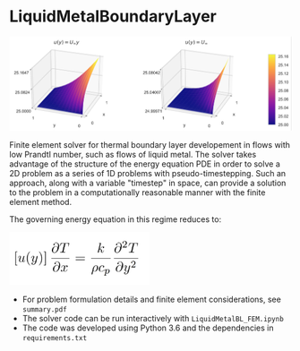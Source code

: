 # LiquidMetalBoundaryLayer

![BL Logo](https://github.com/CorbinFoucart/LiquidMetalBoundaryLayer/raw/master/img/BL_image.png)

Finite element solver for thermal boundary layer developement in flows with low Prandtl number, such
as flows of liquid metal. The solver takes advantage of the structure of the energy equation PDE in
order to solve a 2D problem as a series of 1D problems with pseudo-timestepping.  Such an approach,
along with a variable "timestep" in space, can provide a solution to the problem in a
computationally reasonable manner with the finite element method.

The governing energy equation in this regime reduces to:

<img src="https://github.com/CorbinFoucart/LiquidMetalBoundaryLayer/raw/master/img/eq.png" width="250">

- For problem formulation details and finite element considerations, see `summary.pdf`
- The solver code can be run interactively with `LiquidMetalBL_FEM.ipynb`
- The code was developed using Python 3.6 and the dependencies in `requirements.txt`
